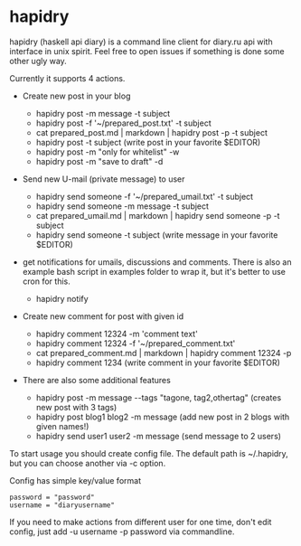 # hapidry

hapidry (haskell api diary) is a command line client for diary.ru api with interface in unix spirit. Feel free to open issues if something is done some other ugly way.

Currently it supports 4 actions.

* Create new post in your blog
	* hapidry post -m message -t subject
	* hapidry post -f '~/prepared_post.txt' -t subject
	* cat prepared_post.md | markdown | hapidry post -p -t subject
	* hapidry post -t subject (write post in your favorite $EDITOR)
    * hapidry post -m "only for whitelist" -w
    * hapidry post -m "save to draft" -d
* Send new U-mail (private message) to user
    * hapidry send someone -f '~/prepared_umail.txt' -t subject
	* hapidry send someone -m message -t subject
	* cat prepared_umail.md | markdown | hapidry send someone -p -t subject
	* hapidry send someone -t subject (write message in your favorite $EDITOR)
* get notifications for umails, discussions and comments. There is also an example bash script in examples folder to wrap it, but it's better to use cron for this.
    * hapidry notify
* Create new comment for post with given id
	* hapidry comment 12324 -m 'comment text' 
	* hapidry comment 12324 -f '~/prepared_comment.txt'
	* cat prepared_comment.md | markdown | hapidry comment 12324 -p
	* hapidry comment 1234 (write comment in your favorite $EDITOR)

* There are also some additional features
    * hapidry post -m message --tags "tagone, tag2,othertag" (creates new post with 3 tags)
    * hapidry post blog1 blog2 -m message (add new post in 2 blogs with given names!)
    * hapidry send user1 user2 -m message (send message to 2 users)

To start usage you should create config file. The default path is ~/.hapidry, but you can choose another via -c option.

Config has simple key/value format

```
password = "password"
username = "diaryusername"
```

If you need to make actions from different user for one time, don't edit config, just add -u username -p password via commandline.
